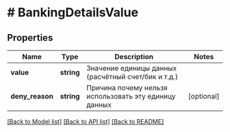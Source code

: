 # # BankingDetailsValue

## Properties

Name | Type | Description | Notes
------------ | ------------- | ------------- | -------------
**value** | **string** | Значение единицы данных (расчётный счет/бик и т.д.) |
**deny_reason** | **string** | Причина почему нельзя использовать эту единицу данных | [optional]

[[Back to Model list]](../../README.md#models) [[Back to API list]](../../README.md#endpoints) [[Back to README]](../../README.md)
